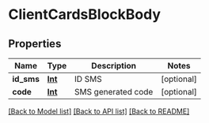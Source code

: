 # ClientCardsBlockBody

## Properties
Name | Type | Description | Notes
------------ | ------------- | ------------- | -------------
**id_sms** | [**Int**](Int.md) | ID SMS | [optional] 
**code** | [**Int**](Int.md) | SMS generated code | [optional] 

[[Back to Model list]](../../README.md#documentation-for-models) [[Back to API list]](../../README.md#documentation-for-api-endpoints) [[Back to README]](../../README.md)

